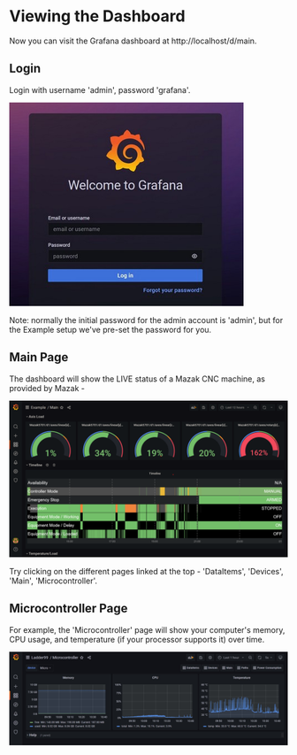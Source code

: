 # Viewing the Dashboard

Now you can visit the Grafana dashboard at http://localhost/d/main. 

## Login

Login with username 'admin', password 'grafana'. 

![](../_images/grafana-login.jpg)

Note: normally the initial password for the admin account is 'admin', but for the Example setup we've pre-set the password for you.


## Main Page

The dashboard will show the LIVE status of a Mazak CNC machine, as provided by Mazak -

![](../_images/grafana-demo.png)

Try clicking on the different pages linked at the top - 'DataItems', 'Devices', 'Main', 'Microcontroller'.

## Microcontroller Page

For example, the 'Microcontroller' page will show your computer's memory, CPU usage, and temperature (if your processor supports it) over time. 

![](../_images/ladder99-dash-micro.jpg)

